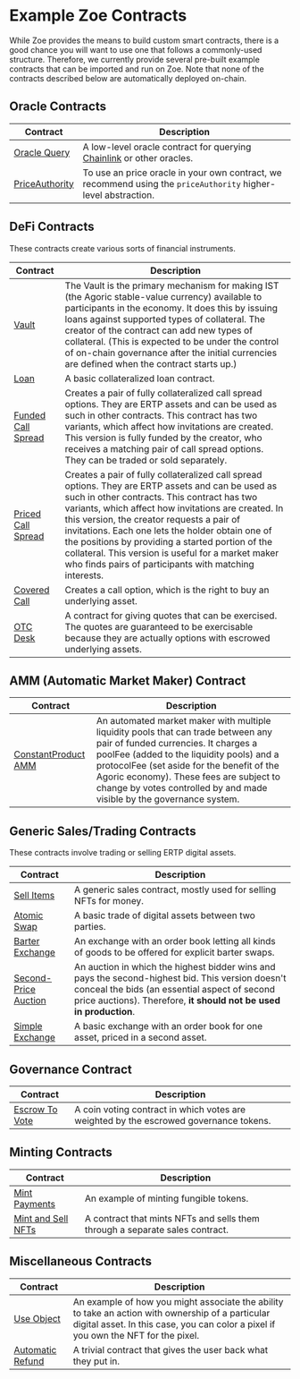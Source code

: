 # Example Zoe Contracts

<Zoe-Version/>

While Zoe provides the means to build custom smart contracts, there is a good chance you will
want to use one that follows a commonly-used structure. Therefore, we currently provide several
pre-built example contracts that can be imported and run on Zoe. Note that none of the contracts described below are automatically deployed on-chain.

## Oracle Contracts

| Contract | Description |
| --- | --- |
| [Oracle Query](./oracle.md) | A low-level oracle contract for querying [Chainlink](https://docs.chain.link/docs/request-and-receive-data#config) or other oracles. |
| [PriceAuthority](/guides/zoe/readme.md#price-authority) | To use an price oracle in your own contract, we recommend using the `priceAuthority` higher-level abstraction. |

## DeFi Contracts

These contracts create various sorts of financial instruments.

| Contract | Description |
| --- | --- |
| [Vault](./vault.md) | The Vault is the primary mechanism for making IST (the Agoric stable-value currency) available to participants in the economy. It does this by issuing loans against supported types of collateral. The creator of the contract can add new types of collateral. (This is expected to be under the control of on-chain governance after the initial currencies are defined when the contract starts up.) |
| [Loan](./loan.md) | A basic collateralized loan contract. |
| [Funded Call Spread](./fundedCallSpread.md) | Creates a pair of fully collateralized call spread options. They are ERTP assets and can be used as such in other contracts. This contract has two variants, which affect how invitations are created. This version is fully funded by the creator, who receives a matching pair of call spread options. They can be traded or sold separately. |
|[Priced Call Spread](./pricedCallSpread.md) | Creates a pair of fully collateralized call spread options. They are ERTP assets and can be used as such in other contracts. This contract has two variants, which affect how invitations are created. In this version, the creator requests a pair of invitations. Each one lets the holder obtain one of the positions by providing a started portion of the collateral. This version is useful for a market maker who finds pairs of participants with matching interests. |
| [Covered Call](./covered-call.md) | Creates a call option, which is the right to buy an underlying asset. |
| [OTC Desk](./otc-desk.md) | A contract for giving quotes that can be exercised. The quotes are guaranteed to be exercisable because they are actually options with escrowed underlying assets. |

## AMM (Automatic Market Maker) Contract

| Contract | Description |
| --- | --- |
| [ConstantProduct AMM](./constantProductAMM.md) | An automated market maker with multiple liquidity pools that can trade between any pair of funded currencies. It charges a poolFee (added to the liquidity pools) and a protocolFee (set aside for the benefit of the Agoric economy). These fees are subject to change by votes controlled by and made visible by the governance system. |

## Generic Sales/Trading Contracts

These contracts involve trading or selling ERTP digital assets.

| Contract | Description |
| --- | --- |
| [Sell Items](./sell-items.md) | A generic sales contract, mostly used for selling NFTs for money. |
| [Atomic Swap](./atomic-swap.md) | A basic trade of digital assets between two parties. |
| [Barter Exchange](./barter-exchange.md) | An exchange with an order book letting all kinds of goods to be offered for explicit barter swaps. |
| [Second-Price Auction](./second-price-auction.md) | An auction in which the highest bidder wins and pays the second-highest bid. This version doesn't conceal the bids (an essential aspect of second price auctions). Therefore, **it should not be used in production**. |
| [Simple Exchange](./simple-exchange.md) | A basic exchange with an order book for one asset, priced in a second asset. |

## Governance Contract

| Contract | Description |
| --- | --- |
| [Escrow To Vote](./escrow-to-vote.md) | A coin voting contract in which votes are weighted by the escrowed governance tokens. |

## Minting Contracts

| Contract | Description |
| --- | --- |
| [Mint Payments](./mint-payments.md) | An example of minting fungible tokens. |
| [Mint and Sell NFTs](./mint-and-sell-nfts.md) | A contract that mints NFTs and sells them through a separate sales contract. |

## Miscellaneous Contracts

| Contract | Description |
| --- | --- |
| [Use Object](./use-obj-example.md) | An example of how you might associate the ability to take an action with ownership of a particular digital asset. In this case, you can color a pixel if you own the NFT for the pixel. |
| [Automatic Refund](./automatic-refund.md) | A trivial contract that gives the user back what they put in. |
